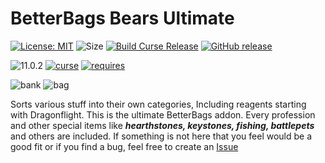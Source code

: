 # BetterBags Bears Ultimate

[![License: MIT](https://img.shields.io/badge/License-MIT-yellow.svg)](https://opensource.org/licenses/MIT)
![Size](https://img.shields.io/github/repo-size/N6REJ/BetterBags_Bears_Ultimate)
[![Build Curse Release](https://github.com/N6REJ/AdiBags_Bears_Ultimate/actions/workflows/release.yml/badge.svg)](https://github.com/N6REJ/AdiBags_Bears_Ultimate/actions/workflows/release.yml)
[![GitHub release](https://img.shields.io/github/release/N6REJ/BetterBags_Bears_Ultimate.svg)](https://github.com/N6REJ/BetterBags_Bears_Ultimate/releases/)

![11.0.2](https://img.shields.io/badge/Ready_for-11.0.2-darkgreen)
[![curse](https://img.shields.io/badge/Curseforge_Project_ID:-1080003-purple)](https://legacy.curseforge.com/wow/addons/betterbags-bears-ultimate)
[![requires](https://img.shields.io/badge/Requires-Betterbags-brown)](https://www.curseforge.com/wow/addons/better-bags)

![bank](https://github.com/user-attachments/assets/36854f99-8d23-4f5a-bef7-cd41a2fd797a)
![bag](https://github.com/user-attachments/assets/87e83e3f-34c8-4b76-b1ca-803201ccc4a0)



Sorts various stuff into their own categories, Including reagents starting with Dragonflight.
This is the ultimate BetterBags addon.  Every profession and other special items like <b><i>hearthstones, keystones, fishing, battlepets</i></b> and others are included.
If something is not here that you feel would be a good fit or if you find a bug, feel free to create an [Issue](http://github.com/N6REJ/BetterBags_Bears_Ultimate/issues)

